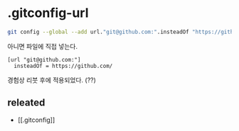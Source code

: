# .gitconfig-url
```sh
git config --global --add url."git@github.com:".insteadOf "https://github.com/"
```

아니면 파일에 직접 넣는다.
```text
[url "git@github.com:"]
  insteadOf = https://github.com/
```

경험상 리붓 후에 적용되었다. (??)

## releated
- [[.gitconfig]]
